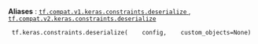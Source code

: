 **Aliases** : [ `tf.compat.v1.keras.constraints.deserialize` ](/api_docs/python/tf/keras/constraints/deserialize), [ `tf.compat.v2.keras.constraints.deserialize` ](/api_docs/python/tf/keras/constraints/deserialize)

```
 tf.keras.constraints.deserialize(    config,    custom_objects=None) 
```

